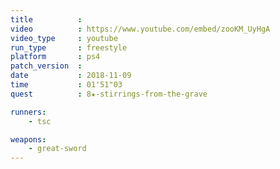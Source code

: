```yaml
---
title          :
video          : https://www.youtube.com/embed/zooKM_UyHgA
video_type     : youtube
run_type       : freestyle
platform       : ps4
patch_version  :
date           : 2018-11-09
time           : 01'51"03
quest          : 8★-stirrings-from-the-grave

runners:
    - tsc

weapons:
    - great-sword
---
```

